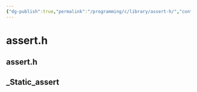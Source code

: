 ```yaml
---
{"dg-publish":true,"permalink":"/programming/c/library/assert-h/","contentClasses":".content svg {width: 100%; height: auto;}"}
---
```



# assert.h

## assert.h



## \_Static\_assert